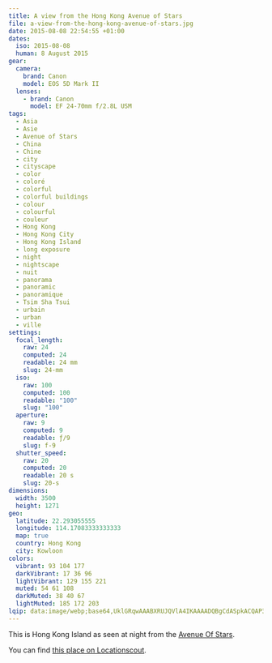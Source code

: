 ```yaml
---
title: A view from the Hong Kong Avenue of Stars
file: a-view-from-the-hong-kong-avenue-of-stars.jpg
date: 2015-08-08 22:54:55 +01:00
dates:
  iso: 2015-08-08
  human: 8 August 2015
gear:
  camera:
    brand: Canon
    model: EOS 5D Mark II
  lenses:
    - brand: Canon
      model: EF 24-70mm f/2.8L USM
tags:
  - Asia
  - Asie
  - Avenue of Stars
  - China
  - Chine
  - city
  - cityscape
  - color
  - coloré
  - colorful
  - colorful buildings
  - colour
  - colourful
  - couleur
  - Hong Kong
  - Hong Kong City
  - Hong Kong Island
  - long exposure
  - night
  - nightscape
  - nuit
  - panorama
  - panoramic
  - panoramique
  - Tsim Sha Tsui
  - urbain
  - urban
  - ville
settings:
  focal_length:
    raw: 24
    computed: 24
    readable: 24 mm
    slug: 24-mm
  iso:
    raw: 100
    computed: 100
    readable: "100"
    slug: "100"
  aperture:
    raw: 9
    computed: 9
    readable: ƒ/9
    slug: f-9
  shutter_speed:
    raw: 20
    computed: 20
    readable: 20 s
    slug: 20-s
dimensions:
  width: 3500
  height: 1271
geo:
  latitude: 22.293055555
  longitude: 114.17083333333333
  map: true
  country: Hong Kong
  city: Kowloon
colors:
  vibrant: 93 104 177
  darkVibrant: 17 36 96
  lightVibrant: 129 155 221
  muted: 54 61 108
  darkMuted: 38 40 67
  lightMuted: 185 172 203
lqip: data:image/webp;base64,UklGRqwAAABXRUJQVlA4IKAAAADQBgCdASpkACQAP3Gow1s0v6grLzTbo/AuCWUGe9VTQ1VHCD0JzEE3sLEAunQGxCWS5WNFgLpRetIgE+nq6cgA/ux8AFATsy9Bv96yHOQt2JnO4aWY768rfvApY6zL8m8SG5GtVeugzWcpadbOVHQk/pxagJDTCvOp+i8cgX4R3UlH2tmbP8+IWIkv78DMcQ0OOCDPCd9OFCyLWCUoAAAA
---
```


This is Hong Kong Island as seen at night from the <a href="http://www.avenueofstars.com.hk/eng/home.asp">Avenue Of Stars</a>.

You can find <a href="http://www.locationscout.net/hong-kong/1623-hong-kong-avenue-of-stars">this place on Locationscout</a>.
